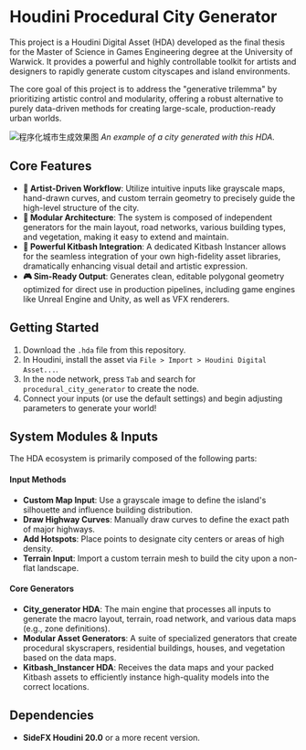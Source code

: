 # Houdini Procedural City Generator

This project is a Houdini Digital Asset (HDA) developed as the final thesis for the Master of Science in Games Engineering degree at the University of Warwick. It provides a powerful and highly controllable toolkit for artists and designers to rapidly generate custom cityscapes and island environments.

The core goal of this project is to address the "generative trilemma" by prioritizing artistic control and modularity, offering a robust alternative to purely data-driven methods for creating large-scale, production-ready urban worlds.

![程序化城市生成效果图](https://placehold.co/800x400/1e1e1e/c8c8c8?text=在此处放置您的项目GIF或截图)
*An example of a city generated with this HDA.*

## Core Features

* **🎨 Artist-Driven Workflow**: Utilize intuitive inputs like grayscale maps, hand-drawn curves, and custom terrain geometry to precisely guide the high-level structure of the city.
* **🧩 Modular Architecture**: The system is composed of independent generators for the main layout, road networks, various building types, and vegetation, making it easy to extend and maintain.
* **🚀 Powerful Kitbash Integration**: A dedicated Kitbash Instancer allows for the seamless integration of your own high-fidelity asset libraries, dramatically enhancing visual detail and artistic expression.
* **🎮 Sim-Ready Output**: Generates clean, editable polygonal geometry optimized for direct use in production pipelines, including game engines like Unreal Engine and Unity, as well as VFX renderers.

## Getting Started

1.  Download the `.hda` file from this repository.
2.  In Houdini, install the asset via `File > Import > Houdini Digital Asset...`.
3.  In the node network, press `Tab` and search for `procedural_city_generator` to create the node.
4.  Connect your inputs (or use the default settings) and begin adjusting parameters to generate your world!

## System Modules & Inputs

The HDA ecosystem is primarily composed of the following parts:

#### Input Methods

* **Custom Map Input**: Use a grayscale image to define the island's silhouette and influence building distribution.
* **Draw Highway Curves**: Manually draw curves to define the exact path of major highways.
* **Add Hotspots**: Place points to designate city centers or areas of high density.
* **Terrain Input**: Import a custom terrain mesh to build the city upon a non-flat landscape.

#### Core Generators

* **City_generator HDA**: The main engine that processes all inputs to generate the macro layout, terrain, road network, and various data maps (e.g., zone definitions).
* **Modular Asset Generators**: A suite of specialized generators that create procedural skyscrapers, residential buildings, houses, and vegetation based on the data maps.
* **Kitbash_Instancer HDA**: Receives the data maps and your packed Kitbash assets to efficiently instance high-quality models into the correct locations.

## Dependencies

* **SideFX Houdini 20.0** or a more recent version.
